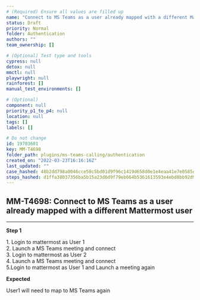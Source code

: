 ```yaml
---
# (Required) Ensure all values are filled up
name: "Connect to MS Teams as a user already mapped with a different Mattermost user"
status: Draft
priority: Normal
folder: Authentication
authors: ""
team_ownership: []

# (Optional) Test type and tools
cypress: null
detox: null
mmctl: null
playwright: null
rainforest: []
manual_test_environments: []

# (Optional)
component: null
priority_p1_to_p4: null
location: null
tags: []
labels: []

# Do not change
id: 19703601
key: MM-T4698
folder_path: plugins/ms-teams-calling/authentication
created_on: "2022-03-23T16:16:16Z"
last_updated: ""
case_hashed: 48b2dd798a0046cce58c5bd01d9f96c1419d658d0e1e4eaa41e7e0585ddf30f4d036c2743fde1b025a37989cc7f233ff
steps_hashed: d1ffa38037356ba5b15a23d6d9f79eb664b5361613593e4ebd8bb92d9a685e749c151a526a8cfe24e3f88298c77fccf6
---
```


## MM-T4698: Connect to MS Teams as a user already mapped with a different Mattermost user

---

**Step 1**

1\. Login to mattermost as User 1\
2\. Launch a MS Teams meeting and connect\
3\. Login to mattermost as User 2\
4\. Launch a MS Teams meeting and connect\
5.Login to mattermost as User 1 and Launch a meeting again

**Expected**

User1 will need to map to MS Teams again
